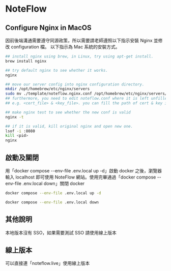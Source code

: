 # NoteFlow

## Configure Nginx in MacOS

因前後端溝通需要遵守同源政策，所以需要請老師遵照以下指示安裝 Nginx 並修改 configuration 檔。
以下指示為 Mac 系統的安裝方式。

```bash
## install nginx using brew, in Linux, try using apt-get install.
brew install nginx

## try default nginx to see whether it works.
nginx

## move our server config into nginx configuration directory.
mkdir /opt/homebrew/etc/nginx/servers
sudo mv ./template/noteflow.nginx.conf /opt/homebrew/etc/nginx/servers/noteflow.conf
## furthermore, you need to edit noteflow.conf where it is left unfilled.
## e.g. <cert_file> & <key_file>. you can fill the path of cert & key in frontend folder.

## make nginx test to see whether the new conf is valid
nginx -t

## if it is valid, kill original nginx and open new one.
lsof -i :8080
kill <pid>
nginx
```

## 啟動及關閉

用「docker compose --env-file .env.local up -d」啟動 docker 之後，瀏覽器輸入 localhost 即可使用 NoteFlow 網站。使用完畢通過「docker compose --env-file .env.local down」關閉 docker

```bash
docker compose --env-file .env.local up -d

docker compose --env-file .env.local down
```
## 其他說明

本地版本沒有 SSO，如果需要測試 SSO 請使用線上版本

## 線上版本

可以直接連「noteflow.live」使用線上版本
